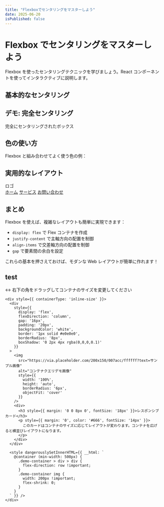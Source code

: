 ```yaml
---
title: "Flexboxでセンタリングをマスターしよう"
date: 2025-06-20
isPublished: false
---
```


# Flexbox でセンタリングをマスターしよう

Flexbox を使ったセンタリングテクニックを学びましょう。React コンポーネントを使ってインタラクティブに説明します。

## 基本的なセンタリング

<CSSProperty 
  property="display" 
  value="flex" 
  description="要素をflexコンテナにします"
/>

<CSSProperty 
  property="justify-content" 
  value="center" 
  description="主軸方向（横軸）のセンタリング"
/>

<CSSProperty 
  property="align-items" 
  value="center" 
  description="交差軸方向（縦軸）のセンタリング"
/>

## デモ: 完全センタリング

<CodeDemo>
  <div style={{
    display: 'flex',
    justifyContent: 'center',
    alignItems: 'center',
    height: '200px',
    border: '2px dashed #ccc',
    backgroundColor: '#f9f9f9'
  }}>
    <div style={{
      padding: '20px',
      backgroundColor: '#007acc',
      color: 'white',
      borderRadius: '8px'
    }}>
      完全にセンタリングされたボックス
    </div>
  </div>
</CodeDemo>

## 色の使い方

Flexbox と組み合わせてよく使う色の例：

<div style={{ display: 'flex', gap: '16px', flexWrap: 'wrap', margin: '16px 0' }}>
  <ColorBox color="#007acc" name="Primary Blue" />
  <ColorBox color="#28a745" name="Success Green" />
  <ColorBox color="#dc3545" name="Danger Red" />
  <ColorBox color="#6c757d" name="Secondary Gray" />
</div>

## 実用的なレイアウト

<CodeDemo>
  <div style={{
    display: 'flex',
    justifyContent: 'space-between',
    alignItems: 'center',
    padding: '16px',
    backgroundColor: '#f8f9fa',
    border: '1px solid #dee2e6',
    borderRadius: '8px'
  }}>
    <div style={{ fontWeight: 'bold' }}>ロゴ</div>
    <div style={{ display: 'flex', gap: '16px' }}>
      <a href="#" style={{ textDecoration: 'none', color: '#007acc' }}>ホーム</a>
      <a href="#" style={{ textDecoration: 'none', color: '#007acc' }}>サービス</a>
      <a href="#" style={{ textDecoration: 'none', color: '#007acc' }}>お問い合わせ</a>
    </div>
  </div>
</CodeDemo>

## まとめ

Flexbox を使えば、複雑なレイアウトも簡単に実現できます：

- `display: flex` で Flex コンテナを作成
- `justify-content` で主軸方向の配置を制御
- `align-items` で交差軸方向の配置を制御
- `gap` で要素間の余白を設定

これらの基本を押さえておけば、モダンな Web レイアウトが簡単に作れます！

## test

<CodeDemo>
  <div style={{ resize: 'horizontal', overflow: 'auto', padding: '20px', backgroundColor: '#f5f5f5', border: '2px solid #ddd', borderRadius: '8px', minWidth: '300px', maxWidth: '100%' }}>
    <p style={{ marginBottom: '16px', fontSize: '14px', color: '#666' }}>↔️ 右下の角をドラッグしてコンテナのサイズを変更してください</p>
    
    <div style={{ containerType: 'inline-size' }}>
      <div 
        style={{ 
          display: 'flex',
          flexDirection: 'column',
          gap: '16px',
          padding: '20px',
          backgroundColor: 'white',
          border: '1px solid #e0e0e0',
          borderRadius: '8px',
          boxShadow: '0 2px 4px rgba(0,0,0,0.1)'
        }}
      >
        <img 
          src="https://via.placeholder.com/200x150/007acc/ffffff?text=サンプル画像" 
          alt="コンテナクエリデモ画像"
          style={{ 
            width: '100%',
            height: 'auto',
            borderRadius: '6px',
            objectFit: 'cover'
          }}
        />
        <div>
          <h3 style={{ margin: '0 0 8px 0', fontSize: '18px' }}>レスポンシブカード</h3>
          <p style={{ margin: '0', color: '#666', fontSize: '14px' }}>
            このカードはコンテナのサイズに応じてレイアウトが変わります。コンテナを広げると横並びレイアウトになります。
          </p>
        </div>
      </div>
      
      <style dangerouslySetInnerHTML={{ __html: `
        @container (min-width: 500px) {
          .demo-container > div > div {
            flex-direction: row !important;
          }
          .demo-container img {
            width: 200px !important;
            flex-shrink: 0;
          }
        }
      ` }} />
    </div>
  </div>
</CodeDemo>
